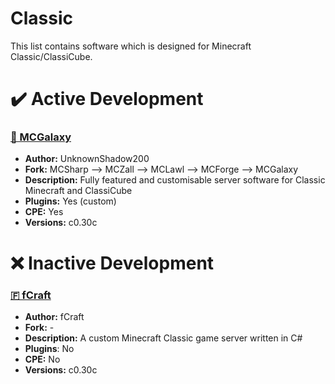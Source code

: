 # Classic
This list contains software which is designed for Minecraft Classic/ClassiCube.

# ✔️ Active Development
### [🌌 MCGalaxy](https://github.com/ClassiCube/MCGalaxy)
- **Author:** UnknownShadow200
- **Fork:** MCSharp --> MCZall --> MCLawl --> MCForge --> MCGalaxy
- **Description:** Fully featured and customisable server software for Classic Minecraft and ClassiCube
- **Plugins:** Yes (custom)
- **CPE:** Yes
- **Versions:** c0.30c

# ❌ Inactive Development
### [🇫 fCraft](https://github.com/mstefarov/fCraft)
- **Author:** fCraft
- **Fork:** -
- **Description:** A custom Minecraft Classic game server written in C#
- **Plugins**: No
- **CPE:** No
- **Versions:** c0.30c
